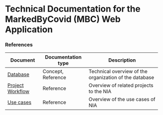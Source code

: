 # Technical Documentation for the MarkedByCovid (MBC) Web Application 

### References

| Document                                                                          | Documentation type | Description |
| --------------------------------------------------------------------------------- | ------------------ | -------------------------------------------------------- |
| [Database](database/tables.md)                                                    | Concept, Reference | Technical overview of the organization of the database |
| [Project Workflow](project%20workflows/workflows.md)                              | Reference          | Overview of related projects to the NIA|
| [Use cases](use%20cases/use-cases.md)                                      | Reference          | Overview of the use cases of NIA |

